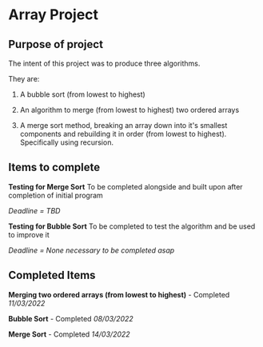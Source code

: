 # Array Project

## Purpose of project

The intent of this project was to produce three algorithms.

They are:

1. A bubble sort (from lowest to highest)

2. An algorithm to merge (from lowest to highest) two ordered arrays

3. A merge sort method, breaking an array down into it's smallest components and rebuilding it in order (from lowest to highest). Specifically using recursion.


## Items to complete

**Testing for Merge Sort**
To be completed alongside and built upon after completion of initial program

*Deadline = TBD*

**Testing for Bubble Sort**
To be completed to test the algorithm and be used to improve it

*Deadline = None necessary to be completed asap*

## Completed Items

**Merging two ordered arrays (from lowest to highest)** - Completed *11/03/2022*

**Bubble Sort** - Completed *08/03/2022*

**Merge Sort** - Completed *14/03/2022*
